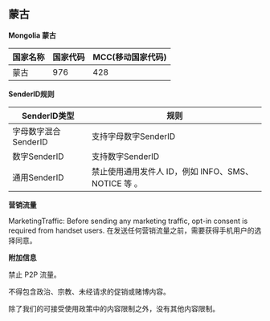 ## 蒙古

__Mongolia 蒙古__

| 国家名称 | 国家代码 | MCC(移动国家代码) |
|------|------|-------------|
| 蒙古   | 976  | 428         |

__SenderID规则__

| SenderID类型     | 规则                                  |
|----------------|-------------------------------------|
| 字母数字混合SenderID | 支持字母数字SenderID                      |
| 数字SenderID     | 支持数字SenderID                        |
| 通用SenderID     | 禁止使用通用发件人 ID，例如 INFO、SMS、NOTICE 等 。 |

__营销流量__

MarketingTraffic: Before sending any marketing traffic, opt-in consent is required from handset users.
在发送任何营销流量之前，需要获得手机用户的选择同意。

__附加信息__

禁止 P2P 流量。

不得包含政治、宗教、未经请求的促销或赌博内容。

除了我们的可接受使用政策中的内容限制之外，没有其他内容限制。